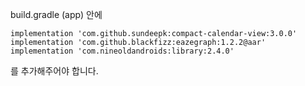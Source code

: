 build.gradle (app) 안에

    implementation 'com.github.sundeepk:compact-calendar-view:3.0.0'
    implementation 'com.github.blackfizz:eazegraph:1.2.2@aar'
    implementation 'com.nineoldandroids:library:2.4.0'

를 추가해주어야 합니다.
